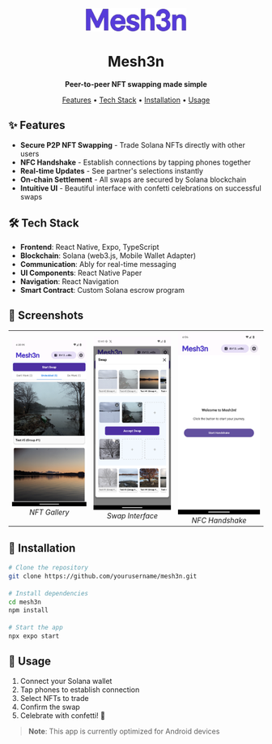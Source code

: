 <div align="center">
  <img src="./assets/top_logo.png" alt="Mesh3n Logo" width="200" />
  <h1>Mesh3n</h1>
  <p><strong>Peer-to-peer NFT swapping made simple</strong></p>
</div>

<p align="center">
  <a href="#features">Features</a> •
  <a href="#tech-stack">Tech Stack</a> •
  <a href="#installation">Installation</a> •
  <a href="#usage">Usage</a>
</p>

## ✨ Features

- **Secure P2P NFT Swapping** - Trade Solana NFTs directly with other users
- **NFC Handshake** - Establish connections by tapping phones together
- **Real-time Updates** - See partner's selections instantly
- **On-chain Settlement** - All swaps are secured by Solana blockchain
- **Intuitive UI** - Beautiful interface with confetti celebrations on successful swaps

## 🛠️ Tech Stack

- **Frontend**: React Native, Expo, TypeScript
- **Blockchain**: Solana (web3.js, Mobile Wallet Adapter)
- **Communication**: Ably for real-time messaging
- **UI Components**: React Native Paper
- **Navigation**: React Navigation
- **Smart Contract**: Custom Solana escrow program

## 📱 Screenshots

<div align="center">
  <table>
    <tr>
      <td align="center">
        <img src="./screenshots/screenshot1.png" alt="NFT Gallery" width="250" />
        <br />
        <em>NFT Gallery</em>
      </td>
      <td align="center">
        <img src="./screenshots/screenshot2.png" alt="Swap Interface" width="250" />
        <br />
        <em>Swap Interface</em>
      </td>
      <td align="center">
        <img src="./screenshots/screenshot3.png" alt="Handshake" width="250" />
        <br />
        <em>NFC Handshake</em>
      </td>
    </tr>
  </table>
</div>

## 🚀 Installation

```bash
# Clone the repository
git clone https://github.com/yourusername/mesh3n.git

# Install dependencies
cd mesh3n
npm install

# Start the app
npx expo start
```

## 📖 Usage

1. Connect your Solana wallet
2. Tap phones to establish connection
3. Select NFTs to trade
4. Confirm the swap
5. Celebrate with confetti! 🎉

> **Note**: This app is currently optimized for Android devices